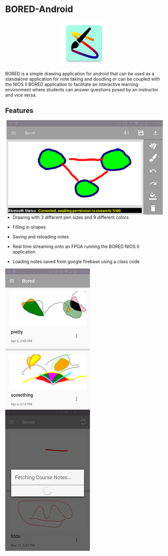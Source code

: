 # BORED-Android

<p align="center">
  <img src="https://github.com/NeemaB/BORED-Android/blob/master/images/image3.png">
</p
  

BORED is a simple drawing application for android that can be used as a standalone application for note taking
and doodling or can be coupled with the NIOS II BORED application to facilitate an interactive learning 
environment where students can answer questions posed by an instructor and vice versa.

## Features

<div>
  <img align="right" src="https://github.com/NeemaB/BORED-Android/blob/master/images/image1.png">


  - Drawing with 3 different pen sizes and 9 different colors


  - Filling in shapes 


  - Saving and reloading notes 
  
  - Real time streaming onto an FPGA running the BORED NIOS II application
  
  - Loading notes saved from google firebase using a class code 

</div>

<p align="center" width=400>
   <img align="left" src="https://github.com/NeemaB/BORED-Android/blob/master/images/image2.png">
   <img align="left" src="https://github.com/NeemaB/BORED-Android/blob/master/images/image4.png">
 </p>

